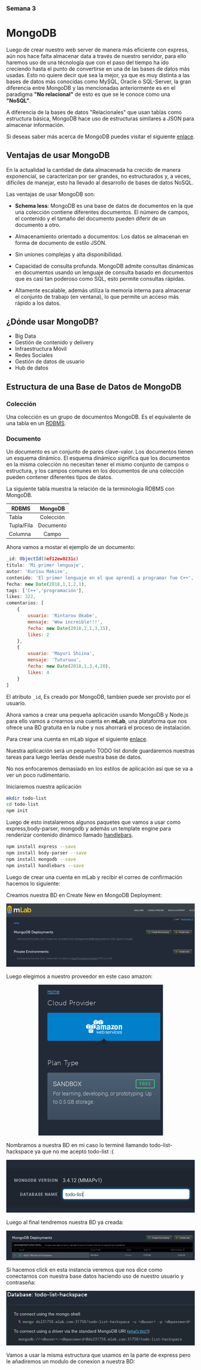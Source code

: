 <h3> Semana 3 </h3>
<h1> MongoDB </h1>

Luego de crear nuestro web server de manera más eficiente con express, aún nos hace falta almacenar data a través de nuestro servidor, para ello haremos uso de una técnología que con el paso del tiempo ha ido creciendo hasta el punto de convertirse en una de las bases de datos más usadas. Esto no quiere decir que sea la mejor, ya que es muy distinta a las bases de datos más conocidas como MySQL, Oracle o SQL-Server, la gran diferencia entre MongoDB y las mencionadas anteriormente es en el paradigma __"No relacional"__ de esto es que se le conoce como una __"NoSQL"__.

A diferencia de la bases de datos "Relacionales" que usan tablas como estructura básica, MongoDB hace uso de estructuras similares a JSON para almacenar información.

Si deseas saber más acerca de MongoDB puedes visitar el siguiente [enlace](https://www.mongodb.com/es).

## Ventajas de usar MongoDB

En la actualidad la cantidad de data almacenada ha crecido de manera exponencial, se caracterizan por ser grandes, no estructurados y, a veces, difíciles de manejar, esto ha llevado al desarrollo de bases de datos NoSQL.

Las ventajas de usar MongoDB son:

* __Schema less__: MongoDB es una base de datos de documentos en la que una colección contiene diferentes documentos. El número de campos, el contenido y el tamaño del documento pueden diferir de un documento a otro.

* Almacenamiento orientado a documentos: Los datos se almacenan en forma de documento de estilo JSON.

* Sin uniones complejas y alta disponibilidad.

* Capacidad de consulta profunda. MongoDB admite consultas dinámicas en documentos usando un lenguaje de consulta basado en documentos que es casi tan poderoso como SQL, esto permite consultas rápidas.

* Altamente escalable, además utiliza la memoria interna para almacenar el conjunto de trabajo (en ventana), lo que permite un acceso más rápido a los datos.

## ¿Dónde usar MongoDB?

* Big Data
* Gestión de contenido y delivery
* Infraestructura Móvil
* Redes Sociales
* Gestión de datos de usuario
* Hub de datos

## Estructura de una Base de Datos de MongoDB

### Colección

Una colección es un grupo de documentos MongoDB. Es el equivalente de una tabla en un [RDBMS](https://es.wikipedia.org/wiki/Sistema_de_gesti%C3%B3n_de_bases_de_datos_relacionales).

### Documento

Un documento es un conjunto de pares clave-valor. Los documentos tienen un esquema dinámico. El esquema dinámico significa que los documentos en la misma colección no necesitan tener el mismo conjunto de campos o estructura, y los campos comunes en los documentos de una colección pueden contener diferentes tipos de datos.

La siguiente tabla muestra la relación de la terminología RDBMS con MongoDB.

| RDBMS        | MongoDB           |
| ------------- |:-------------:|
| Tabla      | Colección |
| Tupla/Fila      | Documento |
| Columna      | Campo |

Ahora vamos a mostar el ejemplo de un documento:

```javascript
_id: ObjectId(8ef12ew8231c)
titulo: 'Mi primer lenguaje',
autor: 'Kurisu Makise',
contenido: 'El primer lenguaje en el que aprendí a programar fue C++',
fecha: new Date(2018,1,1,2,1),
tags: ['C++','programación'],
likes: 322,
comentarios: [
    {
        usuario: 'Rintarou Okabe',
        mensaje: 'Wow increible!!!',
        fecha: new Date(2018,2,1,3,15),
        likes: 2
    },
    {
        usuario: 'Mayuri Shiina',
        mensaje: 'Tuturuuu',
        fecha: new Date(2018,1,3,4,20),
        likes: 4
    }
]
```
El atributo `_id`, Es creado por MongoDB, tambien puede ser provisto por el usuario.

Ahora vamos a crear una pequeña aplicación usando MongoDB y Node.js para ello vamos a crearnos una cuenta en __mLab__, una plataforma que nos ofrece una BD gratuita en la nube y nos ahorrará el proceso de instalación.

Para crear una cuenta en mLab sigue el siguiente [enlace](https://mlab.com).

Nuestra aplicación será un pequeño TODO list donde guardaremos nuestras tareas para luego leerlas desde nuestra base de datos.

No nos enfocaremos demasiado en los estilos de aplicación así que se va a ver un poco rudimentario.

Iniciaremos nuestra aplicación

```bash
mkdir todo-list
cd todo-list
npm init
```

Luego de esto instalaremos algunos paquetes que vamos a usar como express,body-parser, mongodb y además un template engine para renderizar contenido dinámico llamado [handlebars](http://handlebarsjs.com/installation.html).

```bash
npm install express --save
npm install body-parser --save
npm install mongodb --save
npm install handlebars --save
```

Luego de crear una cuenta en mLab y recibir el correo de confirmación hacemos lo siguiente:

Creamos nuestra BD en Create New en MongoDB Deployment:
<p align="center">
    <img src="img/mongo2.png">
</p>

Luego elegimos a nuestro proveedor en este caso amazon:

<p align="center">
    <img src="img/mongo3.png">
</p>

Nombramos a nuestra BD en mi caso lo terminé llamando todo-list-hackspace ya que no me aceptó todo-list :(
<p align="center">
    <img src="img/mongo4.png">
</p>

Luego al final tendremos nuestra BD ya creada:

<p align="center">
    <img src="img/mongo5.png">
</p>

Si hacemos click en esta instancia veremos que nos dice como conectarnos con nuestra base datos haciendo uso de nuestro usuario y contraseña:

<p align="center">
    <img src="img/mongo6.png">
</p>

Vamos a usar la misma estructura que usamos en la parte de express pero le añadiremos un modulo de conexion a nuestra BD:

```










